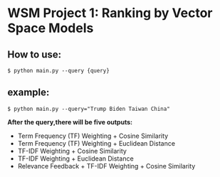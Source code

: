 # WSM Project 1: Ranking by Vector Space Models

## How to use:
    $ python main.py --query {query}
## example:
    $ python main.py --query="Trump Biden Taiwan China"

  **After the query,there will be five outputs:**
* Term Frequency (TF) Weighting + Cosine Similarity
* Term Frequency (TF) Weighting + Euclidean Distance
* TF-IDF Weighting + Cosine Similarity
* TF-IDF Weighting + Euclidean Distance
* Relevance Feedback + TF-IDF Weighting + Cosine Similarity

